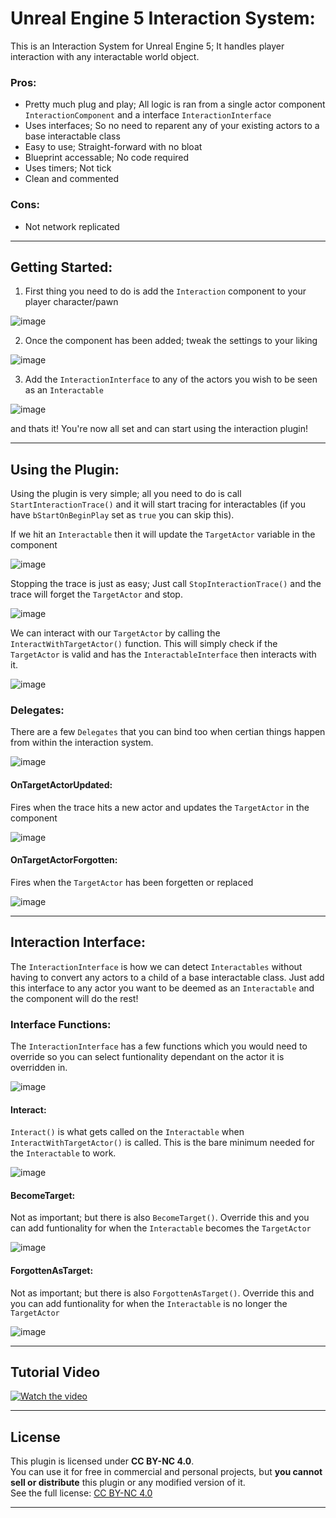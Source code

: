 # Unreal Engine 5 Interaction System:
 This is an Interaction System for Unreal Engine 5; It handles player interaction with any interactable world object.

### Pros:
* Pretty much plug and play; All logic is ran from a single actor component ```InteractionComponent``` and a interface ```InteractionInterface```
* Uses interfaces; So no need to reparent any of your existing actors to a base interactable class
* Easy to use; Straight-forward with no bloat
* Blueprint accessable; No code required
* Uses timers; Not tick
* Clean and commented

### Cons:
* Not network replicated
---

## Getting Started:
1. First thing you need to do is add the ```Interaction``` component to your player character/pawn  

![image](https://github.com/user-attachments/assets/4246b564-c29c-4442-a5b5-49e7e8b97a29)

2. Once the component has been added; tweak the settings to your liking  

![image](https://github.com/user-attachments/assets/3f5b766a-65ab-41ed-b695-7ec18b932152)

3. Add the ```InteractionInterface``` to any of the actors you wish to be seen as an ```Interactable```  

![image](https://github.com/user-attachments/assets/b1926c37-70fd-4921-9365-44307b86c382)

and thats it! You're now all set and can start using the interaction plugin!

---

## Using the Plugin:
Using the plugin is very simple; all you need to do is call ```StartInteractionTrace()``` and it will start tracing for interactables (if you have ```bStartOnBeginPlay``` set as ```true``` you can skip this).  

If we hit an ```Interactable``` then it will update the ```TargetActor``` variable in the component

![image](https://github.com/user-attachments/assets/383ec7fb-089b-43b0-aeee-cc3fe867d457)

Stopping the trace is just as easy; Just call ```StopInteractionTrace()``` and the trace will forget the ```TargetActor``` and stop.

![image](https://github.com/user-attachments/assets/550434b8-3ec5-4367-a7eb-741dba02cd4a)

We can interact with our ```TargetActor``` by calling the ```InteractWithTargetActor()``` function.  This will simply check if the ```TargetActor``` is valid and has the ```InteractableInterface``` then interacts with it.

![image](https://github.com/user-attachments/assets/acd7d176-6608-463c-ba9b-e9e47600b182)

### Delegates:
There are a few ```Delegates``` that you can bind too when certian things happen from within the interaction system.  

![image](https://github.com/user-attachments/assets/9aa7731c-5e7f-479f-82ae-dd39dfd825fa)

#### OnTargetActorUpdated:
Fires when the trace hits a new actor and updates the ```TargetActor``` in the component  

 ![image](https://github.com/user-attachments/assets/999bbbb1-1a4c-4ece-9d76-4473691e016c)

 #### OnTargetActorForgotten:
 Fires when the ```TargetActor``` has been forgetten or replaced

![image](https://github.com/user-attachments/assets/08d2e9f7-8df7-40ab-9c49-57cf0337926f)

---

## Interaction Interface:
The ```InteractionInterface``` is how we can detect ```Interactables``` without having to convert any actors to a child of a base interactable class. Just add this interface to any actor you want to be deemed as an ```Interactable``` and the component will do the rest!

### Interface Functions:
The ```InteractionInterface``` has a few functions which you would need to override so you can select funtionality dependant on the actor it is overridden in.

![image](https://github.com/user-attachments/assets/50684449-85ff-41d4-af59-3181c643fc58)

#### Interact:
```Interact()``` is what gets called on the ```Interactable``` when ```InteractWithTargetActor()``` is called. This is the bare minimum needed for the ```Interactable``` to work.

![image](https://github.com/user-attachments/assets/a7d384f0-1a4b-4228-a38d-aed02db8a849)

#### BecomeTarget:
Not as important; but there is also ```BecomeTarget()```. Override this and you can add funtionality for when the ```Interactable``` becomes the ```TargetActor```

![image](https://github.com/user-attachments/assets/9fb63d01-e8bb-4968-a15b-c18b711b2dc8)

#### ForgottenAsTarget:
Not as important; but there is also ```ForgottenAsTarget()```. Override this and you can add funtionality for when the ```Interactable``` is no longer the ```TargetActor```

![image](https://github.com/user-attachments/assets/9194f5c7-d339-43f6-9e5f-550d60b5f72e)

---
## Tutorial Video

[![Watch the video](https://img.youtube.com/vi/C9gw4YmVxj0/maxresdefault.jpg)](https://www.youtube.com/watch?v=C9gw4YmVxj0)

---

## License
This plugin is licensed under **CC BY-NC 4.0**.  
You can use it for free in commercial and personal projects, but **you cannot sell or distribute** this plugin or any modified version of it.  
See the full license: [CC BY-NC 4.0](https://creativecommons.org/licenses/by-nc/4.0/)

---
